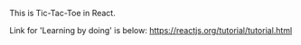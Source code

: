 This is Tic-Tac-Toe in React.

Link for 'Learning by doing' is below: 
https://reactjs.org/tutorial/tutorial.html

